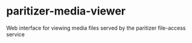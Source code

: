 # paritizer-media-viewer
Web interface for viewing media files served by the paritizer file-access service
